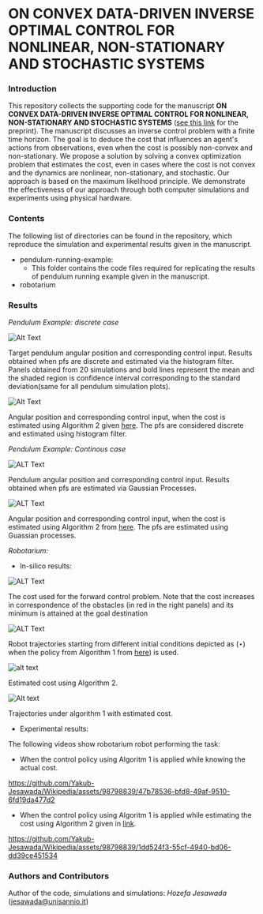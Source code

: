 # ON CONVEX DATA-DRIVEN INVERSE OPTIMAL CONTROL FOR NONLINEAR, NON-STATIONARY AND STOCHASTIC SYSTEMS
### Introduction
This repository collects the supporting code for the manuscript **ON CONVEX DATA-DRIVEN INVERSE OPTIMAL CONTROL FOR NONLINEAR, NON-STATIONARY AND STOCHASTIC SYSTEMS** ([see this link](https://arxiv.org/abs/2306.13928) for the preprint). The manuscript discusses an inverse control problem with a finite time horizon. The goal is to deduce the cost that influences an agent's actions from observations, even when the cost is possibly non-convex and non-stationary. We propose a solution by solving a convex optimization problem that estimates the cost, even in cases where the cost is not convex and the dynamics are nonlinear, non-stationary, and stochastic. Our approach is based on the maximum likelihood principle. We demonstrate the effectiveness of our approach through both computer simulations and experiments using physical hardware.

### Contents
The following list of directories can be found in the repository, which reproduce the simulation and experimental results given in the manuscript.
- pendulum-running-example:
  - This folder contains the code files required for replicating the results of pendulum running example given in the manuscript.
- robotarium

### Results
*Pendulum Example: discrete case*

![Alt Text](https://github.com/GIOVRUSSO/Control-Group-Code/blob/master/Inverse_Data-Driven_Probabilistic_Optimal_Control/pendulum-running-example/pendulum_joint_ci_1m_0.6l.jpeg)

Target pendulum angular position and corresponding control input.  Results obtained when pfs are discrete and estimated via the histogram filter.  Panels obtained from $20$ simulations and bold lines represent the mean and the shaded region is confidence interval corresponding to the standard deviation(same for all pendulum simulation plots).


![Alt Text](https://github.com/GIOVRUSSO/Control-Group-Code/blob/master/Inverse_Data-Driven_Probabilistic_Optimal_Control/pendulum-running-example/pendulum_joint_estimated_ci_1m_0.6l.jpg)

Angular position and corresponding control input, when the cost is estimated using Algorithm 2 given [here](https://github.com/GIOVRUSSO/Control-Group-Code/blob/master/Inverse_Data-Driven_Probabilistic_Optimal_Control/Paper_preprint.pdf). The pfs are considered discrete and estimated using histogram filter.

*Pendulum Example: Continous case*

![ALT Text](https://github.com/GIOVRUSSO/Control-Group-Code/blob/master/Inverse_Data-Driven_Probabilistic_Optimal_Control/pendulum-running-example/GP_pendulum_joint_ci_1m_0.6l.jpeg)

Pendulum angular position and corresponding control input. Results obtained when pfs are estimated via Gaussian Processes. 

![ALT Text](https://github.com/GIOVRUSSO/Control-Group-Code/blob/master/Inverse_Data-Driven_Probabilistic_Optimal_Control/pendulum-running-example/GP_pendulum_joint_ci_1m_0.6l_cost_estimated.jpeg)

Angular position and corresponding control input, when the cost is estimated using Algorithm 2 from [here](https://github.com/GIOVRUSSO/Control-Group-Code/blob/master/Inverse_Data-Driven_Probabilistic_Optimal_Control/Paper_preprint.pdf). The pfs are estimated using Guassian processes.

*Robotarium:*
- In-silico results:

![ALT Text](https://github.com/GIOVRUSSO/Control-Group-Code/blob/master/Inverse_Data-Driven_Probabilistic_Optimal_Control/robotarium/Cost_Heat_Map%20(1).jpg)

The cost used for the forward control problem.  Note that the cost increases in correspondence of the obstacles (in red in the right panels)  and its minimum is attained at the goal destination

![ALT Text](https://github.com/GIOVRUSSO/Control-Group-Code/blob/master/Inverse_Data-Driven_Probabilistic_Optimal_Control/robotarium/Training_Trajectories.jpg)

Robot trajectories starting from different initial conditions depicted as $(\star)$ when the policy from Algorithm 1 from [here](https://github.com/GIOVRUSSO/Control-Group-Code/blob/master/Inverse_Data-Driven_Probabilistic_Optimal_Control/Paper_preprint.pdf)) is used.

![alt text](https://github.com/GIOVRUSSO/Control-Group-Code/blob/master/Inverse_Data-Driven_Probabilistic_Optimal_Control/robotarium/Cost_Heat_Map_estimated.jpg)

Estimated cost using Algorithm 2.


![Alt text](https://github.com/GIOVRUSSO/Control-Group-Code/blob/master/Inverse_Data-Driven_Probabilistic_Optimal_Control/robotarium/Test_Trajectories.jpg)

Trajectories under algorithm 1 with estimated cost.




- Experimental results:

The following videos show robotarium robot performing the task:
  - When the control policy using Algoritm 1 is applied while knowing the actual cost.


https://github.com/Yakub-Jesawada/Wikipedia/assets/98798839/47b78536-bfd8-49af-9510-6fd19da477d2

  - When the control policy using Algoritm 1 is applied while estimating the cost using Algorithm 2 given in [link](https://github.com/GIOVRUSSO/Control-Group-Code/blob/master/Inverse_Data-Driven_Probabilistic_Optimal_Control/Paper_preprint.pdf).

https://github.com/Yakub-Jesawada/Wikipedia/assets/98798839/1dd524f3-55cf-4940-bd06-dd39ce451534

### Authors and Contributors 
Author of the code, simulations and simulations: *Hozefa Jesawada* (jesawada@unisannio.it)
